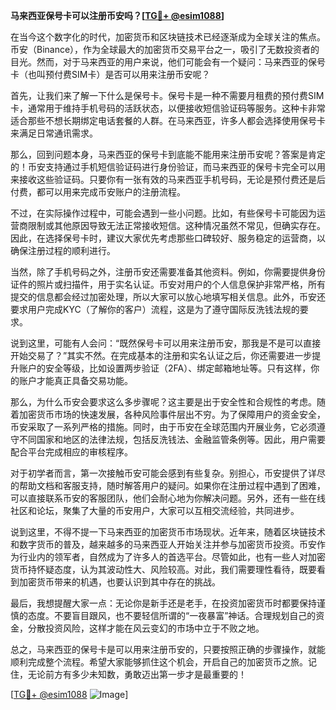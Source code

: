 **马来西亚保号卡可以注册币安吗？[[TG💪+ @esim1088](https://t.me/s/esim1088)]**

在当今这个数字化的时代，加密货币和区块链技术已经逐渐成为全球关注的焦点。币安（Binance），作为全球最大的加密货币交易平台之一，吸引了无数投资者的目光。然而，对于马来西亚的用户来说，他们可能会有一个疑问：马来西亚的保号卡（也叫预付费SIM卡）是否可以用来注册币安呢？

首先，让我们来了解一下什么是保号卡。保号卡是一种不需要月租费的预付费SIM卡，通常用于维持手机号码的活跃状态，以便接收短信验证码等服务。这种卡非常适合那些不想长期绑定电话套餐的人群。在马来西亚，许多人都会选择使用保号卡来满足日常通讯需求。

那么，回到问题本身，马来西亚的保号卡到底能不能用来注册币安呢？答案是肯定的！币安支持通过手机短信验证码进行身份验证，而马来西亚的保号卡完全可以用来接收这些验证码。只要你有一张有效的马来西亚手机号码，无论是预付费还是后付费，都可以用来完成币安账户的注册流程。

不过，在实际操作过程中，可能会遇到一些小问题。比如，有些保号卡可能因为运营商限制或其他原因导致无法正常接收短信。这种情况虽然不常见，但确实存在。因此，在选择保号卡时，建议大家优先考虑那些口碑较好、服务稳定的运营商，以确保注册过程的顺利进行。

当然，除了手机号码之外，注册币安还需要准备其他资料。例如，你需要提供身份证件的照片或扫描件，用于实名认证。币安对用户的个人信息保护非常严格，所有提交的信息都会经过加密处理，所以大家可以放心地填写相关信息。此外，币安还要求用户完成KYC（了解你的客户）流程，这是为了遵守国际反洗钱法规的要求。

说到这里，可能有人会问：“既然保号卡可以用来注册币安，那我是不是可以直接开始交易了？”其实不然。在完成基本的注册和实名认证之后，你还需要进一步提升账户的安全等级，比如设置两步验证（2FA）、绑定邮箱地址等。只有这样，你的账户才能真正具备交易功能。

那么，为什么币安会要求这么多步骤呢？这主要是出于安全性和合规性的考虑。随着加密货币市场的快速发展，各种风险事件层出不穷。为了保障用户的资金安全，币安采取了一系列严格的措施。同时，由于币安在全球范围内开展业务，它必须遵守不同国家和地区的法律法规，包括反洗钱法、金融监管条例等。因此，用户需要配合平台完成相应的审核程序。

对于初学者而言，第一次接触币安可能会感到有些复杂。别担心，币安提供了详尽的帮助文档和客服支持，随时解答用户的疑问。如果你在注册过程中遇到了困难，可以直接联系币安的客服团队，他们会耐心地为你解决问题。另外，还有一些在线社区和论坛，聚集了大量的币安用户，大家可以互相交流经验，共同进步。

说到这里，不得不提一下马来西亚的加密货币市场现状。近年来，随着区块链技术和数字货币的普及，越来越多的马来西亚人开始关注并参与加密货币投资。币安作为行业内的领军者，自然成为了许多人的首选平台。尽管如此，也有一些人对加密货币持怀疑态度，认为其波动性大、风险较高。对此，我们需要理性看待，既要看到加密货币带来的机遇，也要认识到其中存在的挑战。

最后，我想提醒大家一点：无论你是新手还是老手，在投资加密货币时都要保持谨慎的态度。不要盲目跟风，也不要轻信所谓的“一夜暴富”神话。合理规划自己的资金，分散投资风险，这样才能在风云变幻的市场中立于不败之地。

总之，马来西亚的保号卡是可以用来注册币安的，只要按照正确的步骤操作，就能顺利完成整个流程。希望大家能够抓住这个机会，开启自己的加密货币之旅。记住，无论前方有多少未知数，勇敢迈出第一步才是最重要的！

[[TG💪+ @esim1088](https://t.me/s/esim1088) ![Image](https://i.postimg.cc/4NQfJmqS/Snipaste-2025-05-13-00-14-12.png)]